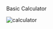 Basic Calculator

![calculator](https://user-images.githubusercontent.com/73107549/204103951-52f5de04-8610-45e9-b139-af889cbca73e.png)
